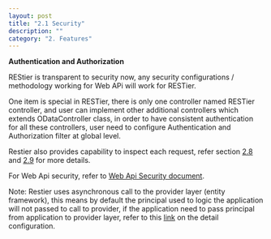 ```yaml
---
layout: post
title: "2.1 Security"
description: ""
category: "2. Features"
---
```


**Authentication and Authorization**

REStier is transparent to security now, any security configurations / methodology working for Web APi will work for RESTier. 

One item is special in RESTier, there is only one controller named RESTier controller, and user can implement other additional controllers which extends ODataController class, in order to have consistent authentication for all these controllers, user need to configure Authentication and Authorization filter at global level.

Restier also provides capability to inspect each request, refer section [2.8](http://odata.github.io/RESTier/#02-08-Customize-Query) and [2.9](http://odata.github.io/RESTier/#02-09-Customize-Submit) for more details.
 
For Web Api security, refer to [Web Api Security document](http://www.asp.net/web-api/overview/security).

Note: Restier uses asynchronous call to the provider layer (entity framework), this means by default the principal used to logic the application will not passed to call to provider, if the application need to pass principal from application to provider layer, refer to this [link](https://blogs.msdn.microsoft.com/tom/2008/04/22/making-an-asynchronous-call-using-the-impersonation-identity/) on the detail configuration.